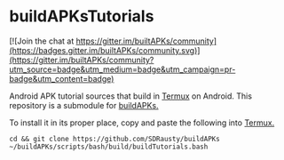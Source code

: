 # buildAPKsTutorials

[![Join the chat at https://gitter.im/builtAPKs/community](https://badges.gitter.im/builtAPKs/community.svg)](https://gitter.im/builtAPKs/community?utm_source=badge&utm_medium=badge&utm_campaign=pr-badge&utm_content=badge)

Android APK tutorial sources that build in [Termux](https://github.com/termux) on Android. This repository is a submodule for [buildAPKs.](https://github.com/SDRausty/buildAPKs)


To install it in its proper place, copy and paste the following into [Termux.](https://github.com/termux)
```
cd && git clone https://github.com/SDRausty/buildAPKs
~/buildAPKs/scripts/bash/build/buildTutorials.bash
```
